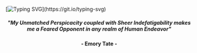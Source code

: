 [![Typing SVG](https://readme-typing-svg.herokuapp.com?color=9B30FF&size=40&center=true&vCenter=true&width=1000&lines=Welcome+to+my+GitHub+profile!;My+name+is+Shivam+Sagar.;I'm+an+Aspiring+Computer+Science+Engineer.;Nice+to+meet+you+:D;Feel+free+to+check+out+my+projects!)](https://git.io/typing-svg)

<h5 align="center">"My Unmatched Perspicacity coupled with Sheer Indefatigability makes me a Feared Opponent in any realm of Human Endeavor"</h5>
<h4 align="center">- Emory Tate -</h4>
